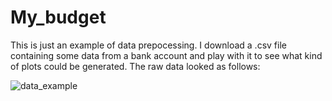 # My_budget
This is just an example of data prepocessing. I download a .csv file containing some data from a bank account and 
play with it to see what kind of plots could be generated. The raw data looked as follows:

![data_example](https://user-images.githubusercontent.com/74617092/151862114-da3deccd-8b7a-4c5b-8a3f-84f16bb71264.PNG)


